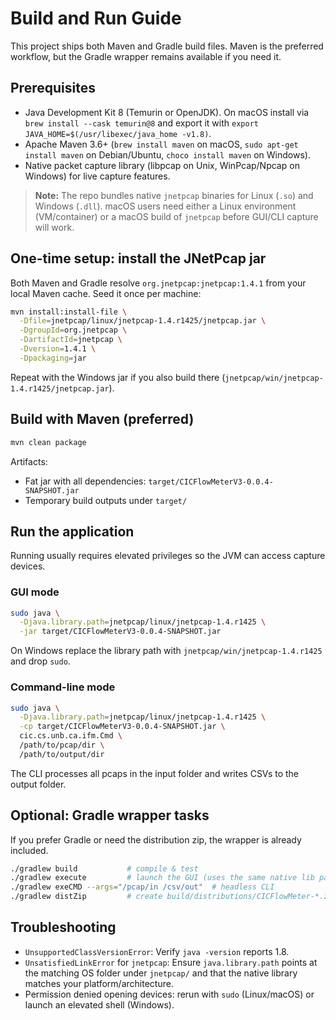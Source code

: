 # Build and Run Guide

This project ships both Maven and Gradle build files. Maven is the preferred workflow, but the Gradle wrapper remains available if you need it.

## Prerequisites
- Java Development Kit 8 (Temurin or OpenJDK). On macOS install via `brew install --cask temurin@8` and export it with `export JAVA_HOME=$(/usr/libexec/java_home -v1.8)`.
- Apache Maven 3.6+ (`brew install maven` on macOS, `sudo apt-get install maven` on Debian/Ubuntu, `choco install maven` on Windows).
- Native packet capture library (libpcap on Unix, WinPcap/Npcap on Windows) for live capture features.

> **Note:** The repo bundles native `jnetpcap` binaries for Linux (`.so`) and Windows (`.dll`). macOS users need either a Linux environment (VM/container) or a macOS build of `jnetpcap` before GUI/CLI capture will work.

## One-time setup: install the JNetPcap jar
Both Maven and Gradle resolve `org.jnetpcap:jnetpcap:1.4.1` from your local Maven cache. Seed it once per machine:

```bash
mvn install:install-file \
  -Dfile=jnetpcap/linux/jnetpcap-1.4.r1425/jnetpcap.jar \
  -DgroupId=org.jnetpcap \
  -DartifactId=jnetpcap \
  -Dversion=1.4.1 \
  -Dpackaging=jar
```

Repeat with the Windows jar if you also build there (`jnetpcap/win/jnetpcap-1.4.r1425/jnetpcap.jar`).

## Build with Maven (preferred)
```bash
mvn clean package
```

Artifacts:
- Fat jar with all dependencies: `target/CICFlowMeterV3-0.0.4-SNAPSHOT.jar`
- Temporary build outputs under `target/`

## Run the application
Running usually requires elevated privileges so the JVM can access capture devices.

### GUI mode
```bash
sudo java \
  -Djava.library.path=jnetpcap/linux/jnetpcap-1.4.r1425 \
  -jar target/CICFlowMeterV3-0.0.4-SNAPSHOT.jar
```
On Windows replace the library path with `jnetpcap/win/jnetpcap-1.4.r1425` and drop `sudo`.

### Command-line mode
```bash
sudo java \
  -Djava.library.path=jnetpcap/linux/jnetpcap-1.4.r1425 \
  -cp target/CICFlowMeterV3-0.0.4-SNAPSHOT.jar \
  cic.cs.unb.ca.ifm.Cmd \
  /path/to/pcap/dir \
  /path/to/output/dir
```
The CLI processes all pcaps in the input folder and writes CSVs to the output folder.

## Optional: Gradle wrapper tasks
If you prefer Gradle or need the distribution zip, the wrapper is already included.

```bash
./gradlew build           # compile & test
./gradlew execute         # launch the GUI (uses the same native lib path logic)
./gradlew exeCMD --args="/pcap/in /csv/out"  # headless CLI
./gradlew distZip         # create build/distributions/CICFlowMeter-*.zip
```

## Troubleshooting
- `UnsupportedClassVersionError`: Verify `java -version` reports 1.8.
- `UnsatisfiedLinkError` for `jnetpcap`: Ensure `java.library.path` points at the matching OS folder under `jnetpcap/` and that the native library matches your platform/architecture.
- Permission denied opening devices: rerun with `sudo` (Linux/macOS) or launch an elevated shell (Windows).
